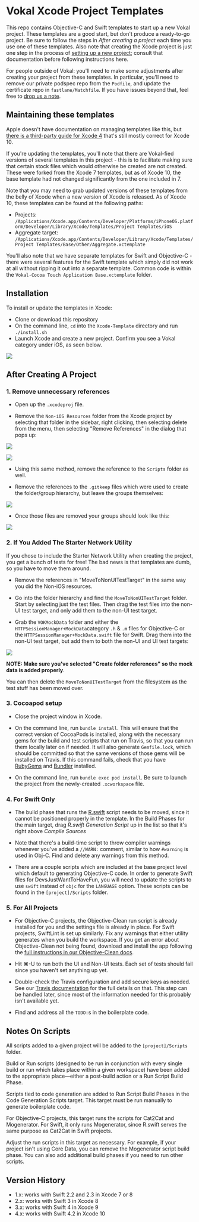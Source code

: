 # Vokal Xcode Project Templates

This repo contains Objective-C and Swift templates to start up a new Vokal project. These templates are a good start, but don't produce a ready-to-go project. Be sure to follow the steps in *After creating a project* each time you use one of these templates. Also note that creating the Xcode project is just one step in the process of [setting up a new project](https://engineering.vokal.io/iOS/Creating-Projects.md.html); consult that documentation before following instructions here.

For people outside of Vokal: you'll need to make some adjustments after creating your project from these templates. In particular, you'll need to remove our private podspec repo from the `Podfile`, and update the certificate repo in `fastlane/Matchfile`. If you have issues beyond that, feel free to [drop us a note](mailto:ios@vokal.io).

## Maintaining these templates
Apple doesn't have documentation on managing templates like this, but [there is a third-party guide for Xcode 4](http://www.learn-cocos2d.com/store/xcode4-template-documentation/) that's still mostly correct for Xcode 10.

If you're updating the templates, you'll note that there are Vokal-fied versions of several templates in this project - this is to facilitate making sure that certain stock files which would otherwise be created are not created. These were forked from the Xcode 7 templates, but as of Xcode 10, the base template had not changed significantly from the one included in 7.

Note that you may need to grab updated versions of these templates from the belly of Xcode when a new version of Xcode is released. As of Xcode 10, these templates can be found at the following paths:

* Projects: `/Applications/Xcode.app/Contents/Developer/Platforms/iPhoneOS.platform/Developer/Library/Xcode/Templates/Project Templates/iOS`
* Aggregate target: `/Applications/Xcode.app/Contents/Developer/Library/Xcode/Templates/Project Templates/Base/Other/Aggregate.xctemplate`

You'll also note that we have separate templates for Swift and Objective-C - there were several features for the Swift template which simply did not work at all without ripping it out into a separate template. Common code is within the `Vokal-Cocoa Touch Application Base.xctemplate` folder.

## Installation
To install or update the templates in Xcode:

- Clone or download this repository
- On the command line, `cd` into the `Xcode-Template` directory and run `./install.sh`
- Launch Xcode and create a new project. Confirm you see a Vokal category under iOS, as seen below.

![](screenshots/template_selection.png)

## After Creating A Project

### 1. Remove unnecessary references

- Open up the `.xcodeproj` file. 

- Remove the `Non-iOS Resources` folder from the Xcode project by selecting that folder in the sidebar, right clicking, then selecting delete from the menu, then selecting "Remove References" in the dialog that pops up: 

![](screenshots/remove_non_ios0.png)

![](screenshots/remove_non_ios1.png)

- Using this same method, remove the reference to the `Scripts` folder as well.

- Remove the references to the `.gitkeep` files which were used to create the folder/group hierarchy, but leave the groups themselves: 

![](screenshots/placeholders.png)

- Once those files are removed your groups should look like this: 

![](screenshots/placeholders_removed.png)

### 2. If You Added The Starter Network Utility

If you chose to include the Starter Network Utility when creating the project, you get a bunch of tests for free! The bad news is that templates are dumb, so you have to move them around. 

- Remove the references in "MoveToNonUITestTarget" in the same way you did the Non-iOS resources.

- Go into the folder hierarchy and find the `MoveToNonUITestTarget` folder. Start by selecting just the test files. Then drag the test files into the non-UI test target, and only add them to the non-UI test target. 

- Grab the `VOKMockData` folder and either the `HTTPSessionManager+MockData`category `.h` & `.m` files for Objective-C or the `HTTPSessionManager+MockData.swift` file for Swift. Drag them into the non-UI test target, but add them to both the non-UI and UI test targets:

![](screenshots/test_add_to_both_targets.png)

**NOTE: Make sure you've selected "Create folder references" so the mock data is added properly**.

You can then delete the `MoveToNonUITestTarget` from the filesystem as the test stuff has been moved over.

### 3. Cocoapod setup

- Close the project window in Xcode.

- On the command line, run `bundle install`. This will ensure that the correct version of CocoaPods is installed, along with the necessary gems for the build and test scripts that run on Travis, so that you can run them locally later on if needed. It will also generate `Gemfile.lock`, which should be committed so that the same versions of those gems will be installed on Travis. If this command fails, check that you have [RubyGems](https://rubygems.org/pages/download) and [Bundler](http://bundler.io/) installed.

- On the command line, run `bundle exec pod install`. Be sure to launch the project from the newly-created `.xcworkspace` file.

### 4. For Swift Only

- The build phase that runs the [R.swift](https://github.com/mac-cain13/R.swift) script needs to be moved, since it cannot be positioned properly in the template. In the Build Phases for the main target, drag *R.swift Generation Script* up in the list so that it's right above *Compile Sources*

- Note that there's a build-time script to throw compiler warnings whenever you've added a `//WARN:` comment, similar to how `#warning` is used in Obj-C. Find and delete any warnings from this method. 

- There are a couple scripts which are included at the base project level which default to generating Objective-C code. In order to generate Swift files for DevsJustWantToHaveFun, you will need to update the scripts to use `swift` instead of `objc` for the `LANGUAGE` option. These scripts can be found in the `[project]/Scripts` folder. 

### 5. For All Projects

- For Objective-C projects, the Objective-Clean run script is already installed for you and the settings file is already in place. For Swift projects, SwiftLint is set up similarly. Fix any warnings that either utility generates when you build the workspace. If you get an error about Objective-Clean not being found, download and install the app following the [full instructions in our Objective-Clean docs](https://engineering.vokal.io/iOS/ObjCleanAndSwiftLint/README.md.html).

- Hit ⌘-U to run both the UI and Non-UI tests. Each set of tests should fail since you haven't set anything up yet. 

- Double-check the Travis configuration and add secure keys as needed. See our [Travis documentation](https://engineering.vokal.io/iOS/Fastlane-Travis-CI.md.html) for the full details on that. This step can be handled later, since most of the information needed for this probably isn't available yet.

- Find and address all the `TODO:`s in the boilerplate code.

## Notes On Scripts

All scripts added to a given project will be added to the `[project]/Scripts` folder. 

Build or Run scripts (designed to be run in conjunction with every single build or run which takes place within a given workspace) have been added to the appropriate place—either a post-build action or a Run Script Build Phase. 

Scripts tied to code generation are added to Run Script Build Phases in the Code Generation Scripts target. This target must be run manually to generate boilerplate code.

For Objective-C projects, this target runs the scripts for Cat2Cat and Mogenerator. For Swift, it only runs Mogenerator, since R.swift serves the same purpose as Cat2Cat in Swift projects.

Adjust the run scripts in this target as necessary. For example, if your project isn't using Core Data, you can remove the Mogenerator script build phase. You can also add additional build phases if you need to run other scripts.

## Version History

* 1.x: works with Swift 2.2 and 2.3 in Xcode 7 or 8
* 2.x: works with Swift 3 in Xcode 8
* 3.x: works with Swift 4 in Xcode 9
* 4.x: works with Swift 4.2 in Xcode 10
